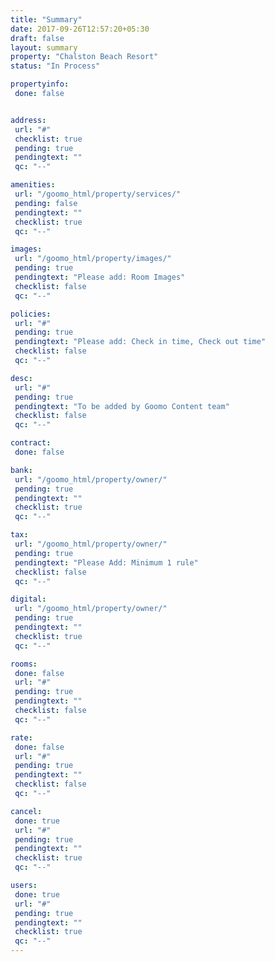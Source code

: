 ```yaml
---
title: "Summary"
date: 2017-09-26T12:57:20+05:30
draft: false
layout: summary
property: "Chalston Beach Resort"
status: "In Process"

propertyinfo:
 done: false


address:
 url: "#"
 checklist: true
 pending: true
 pendingtext: ""
 qc: "--"

amenities:
 url: "/goomo_html/property/services/"
 pending: false
 pendingtext: ""
 checklist: true
 qc: "--"

images:
 url: "/goomo_html/property/images/"
 pending: true
 pendingtext: "Please add: Room Images"
 checklist: false
 qc: "--"

policies:
 url: "#"
 pending: true
 pendingtext: "Please add: Check in time, Check out time"
 checklist: false
 qc: "--"

desc:
 url: "#"
 pending: true
 pendingtext: "To be added by Goomo Content team"
 checklist: false
 qc: "--"

contract:
 done: false

bank:
 url: "/goomo_html/property/owner/"
 pending: true
 pendingtext: ""
 checklist: true
 qc: "--"

tax:
 url: "/goomo_html/property/owner/"
 pending: true
 pendingtext: "Please Add: Minimum 1 rule"
 checklist: false
 qc: "--"

digital:
 url: "/goomo_html/property/owner/"
 pending: true
 pendingtext: ""
 checklist: true
 qc: "--"

rooms:
 done: false
 url: "#"
 pending: true
 pendingtext: ""
 checklist: false
 qc: "--"

rate:
 done: false
 url: "#"
 pending: true
 pendingtext: ""
 checklist: false
 qc: "--"

cancel:
 done: true
 url: "#"
 pending: true
 pendingtext: ""
 checklist: true
 qc: "--"

users:
 done: true
 url: "#"
 pending: true
 pendingtext: ""
 checklist: true
 qc: "--"
---
```

